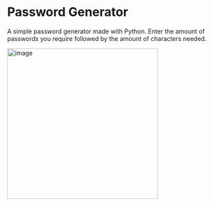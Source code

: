 # Password Generator

A simple password generator made with Python. Enter the amount of passwords you require followed by the amount of characters needed.



<img width="347" alt="image" src="https://user-images.githubusercontent.com/98277650/173161628-33ad26b2-4aae-44c6-bbc6-5a87f9c2dc30.png">

